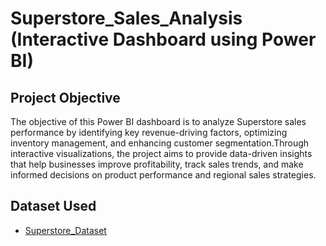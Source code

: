 # Superstore_Sales_Analysis (Interactive Dashboard using Power BI)
## Project Objective
The objective of this Power BI dashboard is to analyze Superstore sales performance by identifying key revenue-driving factors, optimizing inventory management, and enhancing customer segmentation.Through interactive visualizations, the project aims to provide data-driven insights that help businesses improve profitability, track sales trends, and make informed decisions on product performance and regional sales strategies.


## Dataset Used
- <a href="https://github.com/piyushhk/Superstore_Sales_Analysis/blob/main/Superstore%20Dataset.xls">Superstore_Dataset</a>
